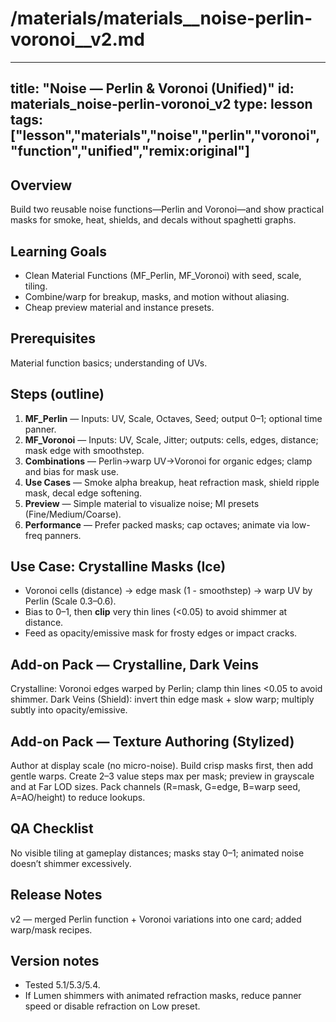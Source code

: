 # /materials/materials__noise-perlin-voronoi__v2.md
---
title: "Noise — Perlin & Voronoi (Unified)"
id: materials_noise-perlin-voronoi_v2
type: lesson
tags: ["lesson","materials","noise","perlin","voronoi","function","unified","remix:original"]
---
## Overview
Build two reusable noise functions—Perlin and Voronoi—and show practical masks for smoke, heat, shields, and decals without spaghetti graphs.
## Learning Goals
- Clean Material Functions (MF_Perlin, MF_Voronoi) with seed, scale, tiling.
- Combine/warp for breakup, masks, and motion without aliasing.
- Cheap preview material and instance presets.
## Prerequisites
Material function basics; understanding of UVs.
## Steps (outline)
1) **MF_Perlin** — Inputs: UV, Scale, Octaves, Seed; output 0–1; optional time panner.  
2) **MF_Voronoi** — Inputs: UV, Scale, Jitter; outputs: cells, edges, distance; mask edge with smoothstep.  
3) **Combinations** — Perlin→warp UV→Voronoi for organic edges; clamp and bias for mask use.  
4) **Use Cases** — Smoke alpha breakup, heat refraction mask, shield ripple mask, decal edge softening.  
5) **Preview** — Simple material to visualize noise; MI presets (Fine/Medium/Coarse).  
6) **Performance** — Prefer packed masks; cap octaves; animate via low-freq panners.
## Use Case: Crystalline Masks (Ice)
- Voronoi cells (distance) → edge mask (1 - smoothstep) → warp UV by Perlin (Scale 0.3–0.6).
- Bias to 0–1, then **clip** very thin lines (<0.05) to avoid shimmer at distance.
- Feed as opacity/emissive mask for frosty edges or impact cracks.
## Add-on Pack — Crystalline, Dark Veins
Crystalline: Voronoi edges warped by Perlin; clamp thin lines <0.05 to avoid shimmer.
Dark Veins (Shield): invert thin edge mask + slow warp; multiply subtly into opacity/emissive.
## Add-on Pack — Texture Authoring (Stylized)
Author at display scale (no micro-noise). Build crisp masks first, then add gentle warps.
Create 2–3 value steps max per mask; preview in grayscale and at Far LOD sizes.
Pack channels (R=mask, G=edge, B=warp seed, A=AO/height) to reduce lookups.
## QA Checklist
No visible tiling at gameplay distances; masks stay 0–1; animated noise doesn’t shimmer excessively.
## Release Notes
v2 — merged Perlin function + Voronoi variations into one card; added warp/mask recipes.
## Version notes
- Tested 5.1/5.3/5.4.  
- If Lumen shimmers with animated refraction masks, reduce panner speed or disable refraction on Low preset.
